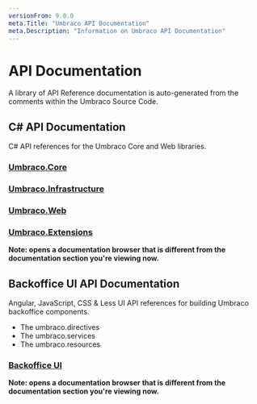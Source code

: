 ```yaml
---
versionFrom: 9.0.0
meta.Title: "Umbraco API Documentation"
meta.Description: "Information on Umbraco API Documentation"
---
```


# API Documentation

A library of API Reference documentation is auto-generated from the comments within the Umbraco Source Code.

## C# API Documentation

C# API references for the Umbraco Core and Web libraries.

### [Umbraco.Core](https://apidocs.umbraco.com/v9/csharp/api/Umbraco.Cms.Core.html)

### [Umbraco.Infrastructure](https://apidocs.umbraco.com/v9/csharp/api/Umbraco.Cms.Infrastructure.html)

### [Umbraco.Web](https://apidocs.umbraco.com/v9/csharp/api/Umbraco.Cms.Web.Common.html)

### [Umbraco.Extensions](https://apidocs.umbraco.com/v9/csharp/api/Umbraco.Extensions.html)

__Note: opens a documentation browser that is different from the documentation section you're viewing now.__

## Backoffice UI API Documentation

Angular, JavaScript, CSS & Less UI API references for building Umbraco backoffice components.

- The umbraco.directives
- The umbraco.services
- The umbraco.resources

### [Backoffice UI](https://our.umbraco.com/apidocs/v8/ui/#/api/)

__Note: opens a documentation browser that is different from the documentation section you're viewing now.__
